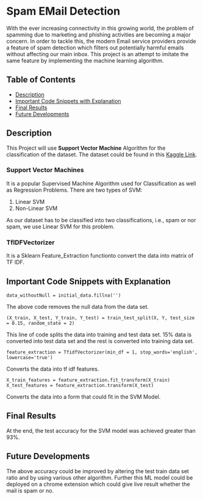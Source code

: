# Spam EMail Detection

With the ever increasing connectivity in this growing world, the problem of spamming due to marketing and phishing activities are becoming a major concern. In order to tackle this, the modern Email service providers provide a feature of spam detection which filters out potentially harmful emails without affecting our main inbox. This project is an attempt to imitate the same feature by implementing the machine learning algorithm. 

## Table of Contents
* [Description](#description)
* [Important Code Snippets with Explanation](#important-code-snippets-with-explanation)
* [Final Results](#final-results)
* [Future Developments](#future-developments)

## Description
This Project will use **Support Vector Machine** Algorithm for the classification of the dataset. The dataset could be found in this [Kaggle Link](https://www.kaggle.com/datasets/studymart/spam-email-detection-dataset). 

### Support Vector Machines
It is a popular Supervised Machine Algorithm used for Classification as well as Regression Problems. There are two types of SVM:
1. Linear SVM
2. Non-Linear SVM

As our dataset has to be classified into two classifications, i.e., spam or nor spam, we use Linear SVM for this problem.

### TfIDFVectorizer
It is a Sklearn Feature_Extraction functionto convert the data into matrix of TF IDF.

## Important Code Snippets with Explanation
```
data_withoutNull = initial_data.fillna('')
```
The above code removes the null data from the data set.


```
(X_train, X_test, Y_train, Y_test) = train_test_split(X, Y, test_size = 0.15, random_state = 2)
```
This line of code splits the data into training and test data set. 15% data is converted into test data set and the rest is converted into training data set.

```
feature_extraction = TfidfVectorizer(min_df = 1, stop_words='english', lowercase='true')
```
Converts the data into tf idf features.

```
X_train_features = feature_extraction.fit_transform(X_train)
X_test_features = feature_extraction.transform(X_test)
```
Converts the data into a form that could fit in the SVM Model.

## Final Results
At the end, the test accuracy for the SVM model was achieved greater than 93%.

## Future Developments
The above accuracy could be improved by altering the test train data set ratio and by using various other algorithm. 
Further this ML model could be deployed on a chrome extension which could give live result whether the mail is spam or no.